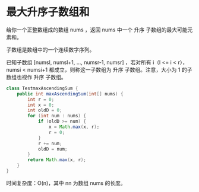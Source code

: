 # 最大升序子数组和

给你一个正整数组成的数组 nums ，返回 nums 中一个 升序 子数组的最大可能元素和。

子数组是数组中的一个连续数字序列。

已知子数组 [numsl, numsl+1, ..., numsr-1, numsr] ，若对所有 i（l <= i < r），numsi < numsi+1 都成立，则称这一子数组为 升序 子数组。注意，大小为 1 的子数组也视作 升序 子数组。

```java
class TestmaxAscendingSum {
    public int maxAscendingSum(int[] nums) {
        int r = 0;
        int x = 0;
        int oldD = 0;
        for (int num : nums) {
            if (oldD >= num) {
                x = Math.max(x, r);
                r = 0;
            }
            r += num;
            oldD = num;
        }
        return Math.max(x, r);
    }
}
```
时间复杂度：O(n)，其中 nn 为数组 nums 的长度。